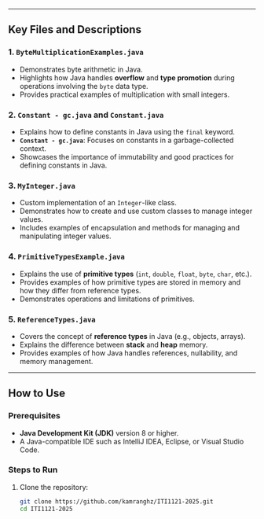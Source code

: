 
---

## Key Files and Descriptions

### 1. **`ByteMultiplicationExamples.java`**
   - Demonstrates byte arithmetic in Java.
   - Highlights how Java handles **overflow** and **type promotion** during operations involving the `byte` data type.
   - Provides practical examples of multiplication with small integers.

### 2. **`Constant - gc.java` and `Constant.java`**
   - Explains how to define constants in Java using the `final` keyword.
   - **`Constant - gc.java`**: Focuses on constants in a garbage-collected context.
   - Showcases the importance of immutability and good practices for defining constants in Java.

### 3. **`MyInteger.java`**
   - Custom implementation of an `Integer`-like class.
   - Demonstrates how to create and use custom classes to manage integer values.
   - Includes examples of encapsulation and methods for managing and manipulating integer values.

### 4. **`PrimitiveTypesExample.java`**
   - Explains the use of **primitive types** (`int`, `double`, `float`, `byte`, `char`, etc.).
   - Provides examples of how primitive types are stored in memory and how they differ from reference types.
   - Demonstrates operations and limitations of primitives.

### 5. **`ReferenceTypes.java`**
   - Covers the concept of **reference types** in Java (e.g., objects, arrays).
   - Explains the difference between **stack** and **heap** memory.
   - Provides examples of how Java handles references, nullability, and memory management.

---

## How to Use

### Prerequisites
- **Java Development Kit (JDK)** version 8 or higher.
- A Java-compatible IDE such as IntelliJ IDEA, Eclipse, or Visual Studio Code.

### Steps to Run
1. Clone the repository:
   ```bash
   git clone https://github.com/kamranghz/ITI1121-2025.git
   cd ITI1121-2025
